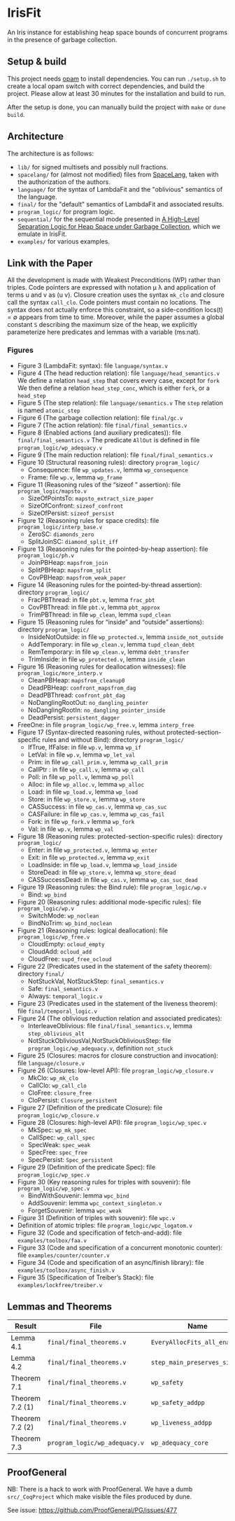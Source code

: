 # IrisFit

An Iris instance for establishing heap space bounds of concurrent
programs in the presence of garbage collection.

## Setup & build

This project needs [opam](https://opam.ocaml.org/doc/Install.html) to install dependencies.
You can run `./setup.sh` to create a local opam switch with correct
dependencies, and build the project.
Please allow at least 30 minutes for the installation and build to
run.

After the setup is done,
you can manually build the project with `make` or `dune build`.

## Architecture

The architecture is as follows:

* `lib/` for signed multisets and possibly null fractions.
* `spacelang/` for (almost not modified) files from
  [SpaceLang](https://gitlab.inria.fr/fpottier/diamonds/), taken with
  the authorization of the authors.
* `language/` for the syntax of LambdaFit and the "oblivious" semantics of the
  language.
* `final/` for the "default" semantics of LambdaFit and associated results.
* `program_logic/` for program logic.
* `sequential/` for the sequential mode presented
  in [A High-Level Separation Logic for Heap Space under Garbage
  Collection](https://dl.acm.org/doi/10.1145/3571218), which we emulate
  in IrisFit.
* `examples/` for various examples.

## Link with the Paper

All the development is made with Weakest Preconditions (WP) rather
than triples.
Code pointers are expressed with notation µ λ and application of terms
u and v as (u v).
Closure creation uses the syntax `mk_clo` and closure call the syntax
`call_clo`.
Code pointers must contain no locations. The syntax does not actually
enforce this constraint, so a side-condition locs(t) = ∅ appears from
time to time.
Moreover, while the paper assumes a global constant `S` describing the
maximum size of the heap, we explicitly parameterize here predicates
and lemmas with a variable (ms:nat).

### Figures

* Figure 3 (LambdaFit: syntax):
file `language/syntax.v`
* Figure 4 (The head reduction relation):
file `language/head_semantics.v`
We define a relation `head_step` that covers every case, except for
`fork`
We then define a relation `head_step_conc`, which is either `fork`, or
a `head_step`
* Figure 5 (The step relation):
file `language/semantics.v`
The `step` relation is named `atomic_step`
* Figure 6 (The garbage collection relation):
file `final/gc.v`
* Figure 7 (The action relation):
file `final/final_semantics.v`
* Figure 8 (Enabled actions (and auxiliary predicates)):
file `final/final_semantics.v`
The predicate `AllOut` is defined in file
`program_logic/wp_adequacy.v`
* Figure 9 (The main reduction relation):
file `final/final_semantics.v`
* Figure 10 (Structural reasoning rules):
directory `program_logic/`
  + Consequence: file `wp_updates.v`, lemma `wp_consequence`
  + Frame: file `wp.v`, lemma `wp_frame`
* Figure 11 (Reasoning rules of the “sizeof ” assertion):
file `program_logic/mapsto.v`
  + SizeOfPointsTo: `mapsto_extract_size_paper`
  + SizeOfConfront: `sizeof_confront`
  + SizeOfPersist: `sizeof_persist`
* Figure 12 (Reasoning rules for space credits):
file `program_logic/interp_base.v`
  + ZeroSC: `diamonds_zero`
  + SplitJoinSC: `diamond_split_iff`
* Figure 13 (Reasoning rules for the pointed-by-heap assertion):
file `program_logic/ph.v`
  + JoinPBHeap: `mapsfrom_join`
  + SplitPBHeap: `mapsfrom_split`
  + CovPBHeap: `mapsfrom_weak_paper`
* Figure 14 (Reasoning rules for the pointed-by-thread assertion):
directory `program_logic/`
  + FracPBThread: in file `pbt.v`, lemma `frac_pbt`
  + CovPBThread: in file `pbt.v`, lemma `pbt_approx`
  + TrimPBThread: in file `wp_clean`, lemma `supd_clean`
* Figure 15 (Reasoning rules for “inside” and “outside” assertions):
directory `program_logic/`
  + InsideNotOutside: in file `wp_protected.v`, lemma
    `inside_not_outside`
  + AddTemporary: in file `wp_clean.v`, lemma `tupd_clean_debt`
  + RemTemporary: in file `wp_clean.v`, lemma `debt_transfer`
  + TrimInside: in file `wp_protected.v`, lemma `inside_clean`
* Figure 16 (Reasoning rules for deallocation witnesses):
file `program_logic/more_interp.v`
  + CleanPBHeap: `mapsfrom_cleanup0`
  + DeadPBHeap: `confront_mapsfrom_dag`
  + DeadPBThread: `confront_pbt_dag`
  + NoDanglingRootOut: `no_dangling_pointer`
  + NoDanglingRootIn: `no_dangling_pointer_inside`
  + DeadPersist: `persistent_dagger`
* FreeOne: in file `program_logic/wp_free.v`, lemma `interp_free`
* Figure 17 (Syntax-directed reasoning rules, without protected-section-specific rules and without Bind):
directory `program_logic/`
  + IfTrue, IfFalse: in file `wp.v`, lemma `wp_if`
  + LetVal: in file `wp.v`, lemma `wp_let_val`
  + Prim: in file `wp_call_prim.v`, lemma `wp_call_prim`
  + CallPtr : in file `wp_call.v`, lemma `wp_call`
  + Poll: in file `wp_poll.v`, lemma `wp_poll`
  + Alloc: in file `wp_alloc.v`, lemma `wp_alloc`
  + Load: in file `wp_load.v`, lemma `wp_load`
  + Store: in file `wp_store.v`, lemma `wp_store`
  + CASSuccess: in file `wp_cas.v`, lemma `wp_cas_suc`
  + CASFailure: in file `wp_cas.v`, lemma `wp_cas_fail`
  + Fork: in file `wp_fork.v` lemma `wp_fork`
  + Val: in file `wp.v`, lemma `wp_val`
* Figure 18 (Reasoning rules: protected-section-specific rules):
directory `program_logic/`
  + Enter: in file `wp_protected.v`, lemma `wp_enter`
  + Exit: in file `wp_protected.v`, lemma `wp_exit`
  + LoadInside: in file `wp_load.v`, lemma `wp_load_inside`
  + StoreDead: in file `wp_store.v`, lemma `wp_store_dead`
  + CASSuccessDead: in file `wp_cas.v`, lemma `wp_cas_suc_dead`
* Figure 19 (Reasoning rules: the Bind rule):
file `program_logic/wp.v`
  + Bind: `wp_bind`
* Figure 20 (Reasoning rules: additional mode-specific rules):
file `program_logic/wp.v`
  + SwitchMode: `wp_noclean`
  + BindNoTrim: `wp_bind_noclean`
* Figure 21 (Reasoning rules: logical deallocation):
file `program_logic/wp_free.v`
  + CloudEmpty: `ocloud_empty`
  + CloudAdd: `ocloud_add`
  + CloudFree: `supd_free_ocloud`
* Figure 22 (Predicates used in the statement of the safety theorem):
directory `final/`
  + NotStuckVal, NotStuckStep: `final_semantics.v`
  + Safe: `final_semantics.v`
  + Always: `temporal_logic.v`
* Figure 23 (Predicates used in the statement of the liveness theorem):
file `final/temporal_logic.v`
* Figure 24 (The oblivious reduction relation and associated predicates):
  + InterleaveOblivious: file `final/final_semantics.v`, lemma `step_oblivious_alt`
  + NotStuckObliviousVal,NotStuckObliviousStep: file `program_logic/wp_adequacy.v`, definition `not_stuck`
* Figure 25 (Closures: macros for closure construction and invocation):
file `language/closure.v`
* Figure 26 (Closures: low-level API):
file `program_logic/wp_closure.v`
  + MkClo: `wp_mk_clo`
  + CallClo: `wp_call_clo`
  + CloFree: `closure_free`
  + CloPersist: `Closure_persistent`
* Figure 27 (Definition of the predicate Closure):
file `program_logic/wp_closure.v`
* Figure 28 (Closures: high-level API):
file `program_logic/wp_spec.v`
  + MkSpec: `wp_mk_spec`
  + CallSpec: `wp_call_spec`
  + SpecWeak: `spec_weak`
  + SpecFree: `spec_free`
  + SpecPersist: `Spec_persistent`
* Figure 29 (Definition of the predicate Spec):
file `program_logic/wp_spec.v`
* Figure 30 (Key reasoning rules for triples with souvenir):
file `program_logic/wp_spec.v`
  + BindWithSouvenir: lemma `wpc_bind`
  + AddSouvenir: lemma `wpc_context_singleton.v`
  + ForgetSouvenir: lemma `wpc_weak`
* Figure 31 (Definition of triples with souvenir):
file `wpc.v`
* Definition of atomic triples:
file `program_logic/wpc_logatom.v`
* Figure 32 (Code and specification of fetch-and-add):
file `examples/toolbox/faa.v`
* Figure 33 (Code and specification of a concurrent monotonic counter):
file `examples/counter/counter.v`
* Figure 34 (Code and specification of an async/finish library):
file `examples/toolbox/async_finish.v`
* Figure 35 (Specification of Treiber’s Stack):
file `examples/lockfree/treiber.v`

## Lemmas and Theorems

| Result          | File                          | Name                         |
|-----------------|-------------------------------|------------------------------|
| Lemma 4.1       | `final/final_theorems.v`      | `EveryAllocFits_all_enabled` |
| Lemma 4.2       | `final/final_theorems.v`      | `step_main_preserves_size`   |
| Theorem 7.1     | `final/final_theorems.v`      | `wp_safety`                  |
| Theorem 7.2 (1) | `final/final_theorems.v`      | `wp_safety_addpp`            |
| Theorem 7.2 (2) | `final/final_theorems.v`      | `wp_liveness_addpp`          |
| Theorem 7.3     | `program_logic/wp_adequacy.v` | `wp_adequacy_core`           |

## ProofGeneral

NB: There is a hack to work with ProofGeneral.
We have a dumb `src/_CoqProject` which make visible the files
produced by dune.

See issue: https://github.com/ProofGeneral/PG/issues/477

